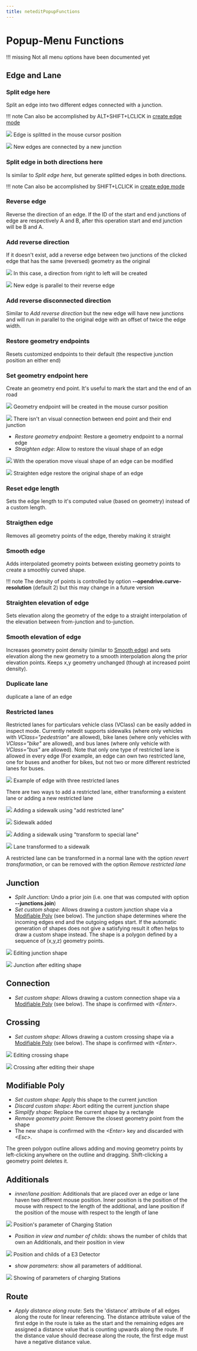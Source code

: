 ```yaml
---
title: neteditPopupFunctions
---
```


# Popup-Menu Functions

!!! missing
    Not all menu options have been documented yet

## Edge and Lane

### Split edge here

Split an edge into two different edges connected with a junction.

!!! note
    Can also be accomplished by ALT+SHIFT+LCLICK in [create edge mode](editModesNetwork.md#create_edges)

![](../images/neteditSplit1.png)
Edge is splitted in the mouse cursor position

![](../images/neteditSplit2.png)
New edges are connected by a new junction

### Split edge in both directions here

Is similar to *Split edge here*, but generate splitted edges in both directions.

!!! note
    Can also be accomplished by SHIFT+LCLICK in [create edge mode](editModesNetwork.md#create_edges)

### Reverse edge

Reverse the direction of an edge. If the ID of the start and end junctions of edge are respectively A and B, after this operation start and end junction will be B and A.

### Add reverse direction

If it doesn't exist, add a reverse edge between two junctions of the clicked edge that has the same (reversed) geometry as the original

![](../images/neteditReversedirection1.png)
In this case, a direction from right to left will be created

![](../images/neteditReversedirection2.png)
New edge is parallel to their reverse edge

### Add reverse disconnected direction

Similar to *Add reverse direction* but the new edge will have new junctions and will run in parallel to the original edge with an offset of twice the edge width.

### Restore geometry endpoints

Resets customized endpoints to their default (the respective junction position an either end)

### Set geometry endpoint here

Create an geometry end point. It's useful to mark the start and the end of an road

![](../images/neteditEndpoint1.png)
Geometry endpoint will be created in the mouse cursor position

![](../images/neteditEndpoint2.png)
There isn't an visual connection between end point and their end junction

- *Restore geometry endpoint*: Restore a geometry endpoint to a normal edge
- *Straighten edge*: Allow to restore the visual shape of an edge

![](../images/neteditStraighten1.png)
With the operation move visual shape of an edge can be modified

![](../images/neteditStraighten2.png)
Straighten edge restore the original shape of an edge

### Reset edge length

Sets the edge length to it's computed value (based on geometry) instead of a custom length.

### Straigthen edge

Removes all geometry points of the edge, thereby making it straight

### Smooth edge

Adds interpolated geometry points between existing geometry points to create a smoothly curved shape.

!!! note
    The density of points is controlled by option **--opendrive.curve-resolution** (default 2) but this may change in a future version

### Straighten elevation of edge

Sets elevation along the geometry of the edge to a straight interpolation of the elevation between from-junction and to-junction.

### Smooth elevation of edge

Increases geometry point density (similar to [Smooth edge](#smooth_edge)) and sets elevation along the new geometry to a smooth interpolation along the prior elevation points. Keeps x,y geometry unchanged (though at increased point density).

### Duplicate lane

duplicate a lane of an edge

### Restricted lanes

Restricted lanes for particulars vehicle class (VClass) can be easily added in inspect mode. Currently netedit supports sidewalks (where only vehicles with *VClass="pedestrian"* are allowed), bike lanes (where only vehicles with *VClass="bike"* are allowed), and bus lanes (where only vehicle with *VClass="bus"* are allowed). Note that only one type of restricted lane is allowed in every edge (For example, an edge can own two restricted lane, one for buses and another for bikes, but not two or more different restricted lanes for buses.

![](../images/RestrictedLane1.png)
Example of edge with three restricted lanes

There are two ways to add a restricted lane, either transforming a existent lane or adding a new restricted lane

![](../images/RestrictedLane2.png)
Adding a sidewalk using "add restricted lane"

![](../images/RestrictedLane3.png)
Sidewalk added

![](../images/RestrictedLane4.png)
Adding a sidewalk using "transform to special lane"

![](../images/RestrictedLane5.png)
Lane transformed to a sidewalk

A restricted lane can be transformed in a normal lane with the option *revert transformation*, or can be removed with the option *Remove restricted lane*

## Junction
- *Split Junction*: Undo a prior join (i.e. one that was computed with option **--junctions.join**)
- *Set custom shape*: Allows drawing a custom junction shape via a [Modifiable Poly](#modifiable_poly) (see below). The junction shape determines where the incoming edges end and the outgoing edges start. If the automatic generation of shapes does not give a satisfying result it often helps to draw a custom shape instead. The shape is a polygon defined by a sequence of (x,y,z) geometry points.

![](../images/CustomShape1.png)
Editing junction shape

![](../images/CustomShape2.png)
Junction after editing shape

## Connection

- *Set custom shape*: Allows drawing a custom connection shape via a [Modifiable Poly](#modifiable_poly) (see below). The shape is confirmed with *<Enter\>*.

## Crossing

- *Set custom shape*: Allows drawing a custom crossing shape via a [Modifiable Poly](#modifiable_poly) (see below). The shape is confirmed with *<Enter\>*.

![](../images/CustomShape3.png)
Editing crossing shape

![](../images/CustomShape4.png)
Crossing after editing their shape

## Modifiable Poly

- *Set custom shape*: Apply this shape to the current junction
- *Discard custom shape*: Abort editing the current junction shape
- *Simplify shape*: Replace the current shape by a rectangle
- *Remove geometry point*: Remove the closest geometry point from the shape
- The new shape is confirmed with the *<Enter\>* key and discarded with *<Esc\>*.

The green polygon outline allows adding and moving geometry points by left-clicking anywhere on the outline and dragging. Shift-clicking a geometry point deletes it.

## Additionals

- *inner/lane position*: Additionals that are placed over an edge or lane haven two different mouse position. Inner position is the
  position of the mouse with respect to the length of the additional, and lane position if the position of the mouse with respect to the length of lane

![](../images/neteditPositions.png)
Position's parameter of Charging Station

- *Position in view and number of childs*: shows the number of childs that own an Additionals, and their position in view

![](../images/neteditChilds.png)
Position and childs of a E3 Detector

- *show parameters*: show all parameters of additional.

![](../images/neteditShowParameters.png)
Showing of parameters of charging Stations

## Route
- *Apply distance along route*: Sets the 'distance' attribute of all edges along the route for linear referencing. The distance attribute value of the first edge in the route is take as the start and the remaining edges are assigned a distance value that is counting upwards along the route. If the distance value should decrease along the route, the first edge must have a negative distance value.
